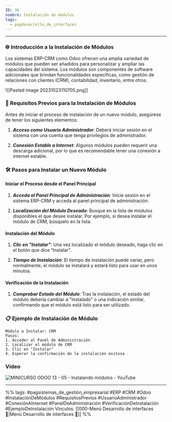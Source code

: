 ```yaml
---
ID: 36
nombre: Instalación de módulos
tags:
  - pagdesarrollo_de_interfaces
---
```

___

### 🌐 Introducción a la Instalación de Módulos

Los sistemas ERP-CRM como Odoo ofrecen una amplia variedad de módulos que pueden ser añadidos para personalizar y ampliar las capacidades del sistema. Los módulos son componentes de software adicionales que brindan funcionalidades específicas, como gestión de relaciones con clientes (CRM), contabilidad, inventario, entre otros. 

![[Pasted image 20231023110705.png]]

### 🎯 Requisitos Previos para la Instalación de Módulos

Antes de iniciar el proceso de instalación de un nuevo módulo, asegúrese de tener los siguientes elementos:

1. ***Acceso como Usuario Administrador***: Deberá iniciar sesión en el sistema con una cuenta que tenga privilegios de administrador.

2. ***Conexión Estable a Internet***: Algunos módulos pueden requerir una descarga adicional, por lo que es recomendable tener una conexión a internet estable.

### 🛠️ Pasos para Instalar un Nuevo Módulo

#### Iniciar el Proceso desde el Panel Principal

1. ***Acceda al Panel Principal de Administración***: Inicie sesión en el sistema ERP-CRM y acceda al panel principal de administración.

2. ***Localización del Módulo Deseado***: Busque en la lista de módulos disponibles el que desee instalar. Por ejemplo, si desea instalar el módulo de CRM, búsquelo en la lista.

#### Instalación del Módulo

1. ***Clic en "Instalar"***: Una vez localizado el módulo deseado, haga clic en el botón que dice “Instalar”. 

2. ***Tiempo de Instalación***: El tiempo de instalación puede variar, pero normalmente, el módulo se instalará y estará listo para usar en unos minutos.

#### Verificación de la Instalación

1. ***Comprobar Estado del Módulo***: Tras la instalación, el estado del módulo debería cambiar a "Instalado" o una indicación similar, confirmando que el módulo está listo para ser utilizado.

### 📋 Ejemplo de Instalación de Módulo

```
Módulo a Instalar: CRM
Pasos: 
1. Acceder al Panel de Administración
2. Localizar el módulo de CRM
3. Clic en "Instalar"
4. Esperar la confirmación de la instalación exitosa
```


### Video
![MINICURSO ODOO 13 - 05 - Instalando módulos - YouTube](https://www.youtube.com/watch?v=7TXlb94iFHM)

___
%%
tags: #pagsistemas_de_gestión_empresarial #ERP #CRM #Odoo #InstalaciónDeMódulos #RequisitosPrevios #UsuarioAdministrador #ConexiónAInternet #PanelDeAdministración #VerificaciónDeInstalación #EjemploDeInstalación
Vínculos: [[000-Menú Desarrollo de interfaces 📃|Menú Desarrollo de interfaces 📃]]
%%